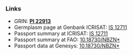 ### **Links**
* GRIN: [**PI 22913**](https://npgsweb.ars-grin.gov/gringlobal/accessiondetail.aspx?id=1088418)
* Germplasm page at Genbank ICRISAT: [IS 12711](http://germplasm.icrisat.org/gringlobal/accessiondetail?id=110773)
* Passport summary at ICRISAT: [IS 12711](http://genebank.icrisat.org/IND/PassportSummary?ID=IS%2012711)
* Passport summary at FAO: [10.18730/NBZN*](https://ssl.fao.org/glis/doi/10.18730/NBZN*)
* Passport data at Genesys: [10.18730/NBZN*](https://www.genesys-pgr.org/10.18730/NBZN*)
